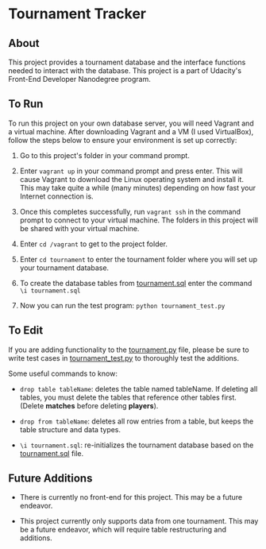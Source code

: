 # Tournament Tracker

## About
This project provides a tournament database and the interface functions needed to interact with the database.  This project is a part of Udacity's Front-End Developer Nanodegree program.

## To Run
To run this project on your own database server, you will need Vagrant and a virtual machine.  After downloading Vagrant and a VM (I used VirtualBox), follow the steps below to ensure your environment is set up correctly:

1. Go to this project's folder in your command prompt.

2. Enter `vagrant up` in your command prompt and press enter.  This will cause Vagrant to download the Linux operating system and install it. This may take quite a while (many minutes) depending on how fast your Internet connection is.

3. Once this completes successfully, run `vagrant ssh` in the command prompt to connect to your virtual machine.  The folders in this project will be shared with your virtual machine.

4. Enter `cd /vagrant` to get to the project folder.

5. Enter `cd tournament` to enter the tournament folder where you will set up your tournament database.

6. To create the database tables from [tournament.sql](tournament/tournament.sql) enter the command `\i tournament.sql`

7. Now you can run the test program: `python tournament_test.py`

## To Edit
If you are adding functionality to the [tournament.py](tournament/tournament.py) file, please be sure to write test cases in [tournament_test.py](tournament/tournament_test.py) to thoroughly test the additions.

Some useful commands to know:
- `drop table tableName`: deletes the table named tableName.  If deleting all tables, you must delete the tables that reference other tables first. (Delete **matches** before deleting **players**).

- `drop from tableName`: deletes all row entries from a table, but keeps the table structure and data types.

- `\i tournament.sql`: re-initializes the tournament database based on the [tournament.sql](tournament/tournament.sql) file.


## Future Additions
* There is currently no front-end for this project.  This may be a future endeavor.

* This project currently only supports data from one tournament.  This may be a future endeavor, which will require table restructuring and additions.
